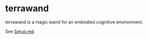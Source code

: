 # terrawand

terrawand is a magic wand for an embodied cognitive environment.

See [Setup.md](Setup.md).
